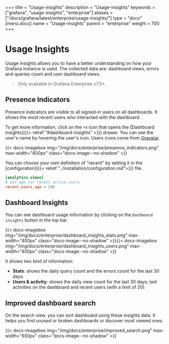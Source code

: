 +++
title = "Usage-insights"
description = "Usage-insights"
keywords = ["grafana", "usage-insights", "enterprise"]
aliases = ["/docs/grafana/latest/enterprise/usage-insights/"]
type = "docs"
[menu.docs]
name = "Usage-insights"
parent = "enterprise"
weight = 700
+++

# Usage Insights

Usage Insights allows you to have a better understanding on how your Grafana instance is used. The collected data are: dashboard views, errors and queries count and user dashboard views.

> Only available in Grafana Enterprise v7.0+.

## Presence Indicators

Presence indicators are visible to all signed-in users on all dashboards. It shows the most recent users who interacted with the dashboard.

To get more information, click on the `+X` icon that opens the [Dashboard Insights]({{< relref "#dashboard-insights" >}}) drawer. You can see the user's name by hovering the user's icon. Users icons come from [Gravatar](https://gravatar.com).

{{< docs-imagebox img="/img/docs/enterprise/presence_indicators.png" max-width="400px" class="docs-image--no-shadow" >}}

You can choose your own definition of "recent" by setting it in the [configuration]({{< relref "../installation/configuration.md">}}) file.

```ini
[analytics.views]
# Set age for recent active users
recent_users_age = 24h
```

## Dashboard Insights

You can see dashboard usage information by clicking on the `Dashboard insights` button in the top bar.

{{< docs-imagebox img="/img/docs/enterprise/dashboard_insights_stats.png" max-width="400px" class="docs-image--no-shadow" >}}{{< docs-imagebox img="/img/docs/enterprise/dashboard_insights_users.png" max-width="400px" class="docs-image--no-shadow" >}}

It shows two kind of information:

- **Stats**: shows the daily query count and the errors count for the last 30 days.
- **Users & activity**: shows the daily view count for the last 30 days; last activities on the dashboard and recent users (with a limit of 20).

## Improved dashboard search

On the search view, you can sort dashboard using these insights data. It helps you find unused or broken dashboards or discover most viewed ones.

{{< docs-imagebox img="/img/docs/enterprise/improved_search.png" max-width="650px" class="docs-image--no-shadow" >}}
